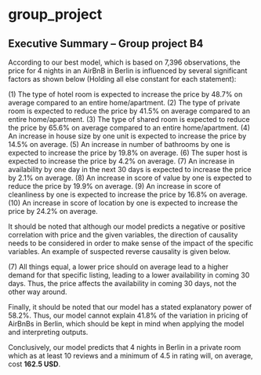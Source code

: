 # group_project

## Executive Summary – Group project B4

According to our best model, which is based on 7,396 observations, the price for 4 nights in an AirBnB in Berlin is influenced by several significant factors as shown below (Holding all else constant for each statement):

(1)	The type of hotel room is expected to increase the price by 48.7% on average compared to an entire home/apartment.
(2)	The type of private room is expected to reduce the price by 41.5% on average compared to an entire home/apartment.
(3)	The type of shared room is expected to reduce the price by 65.6% on average compared to an entire home/apartment.
(4)	An increase in house size by one unit is expected to increase the price by 14.5% on average.
(5)	An increase in number of bathrooms by one is expected to increase the price by 19.8% on average.
(6)	The super host is expected to increase the price by 4.2% on average.
(7)	An increase in availability by one day in the next 30 days is expected to increase the price by 2.1% on average.
(8)	An increase in score of value by one is expected to reduce the price by 19.9% on average.
(9)	An increase in score of cleanliness by one is expected to increase the price by 16.8% on average.
(10)	An increase in score of location by one is expected to increase the price by 24.2% on average.

It should be noted that although our model predicts a negative or positive correlation with price and the given variables, the direction of causality needs to be considered in order to make sense of the impact of the specific variables. An example of suspected reverse causality is given below. 

(7) All things equal, a lower price should on average lead to a higher demand for that specific listing, leading to a lower availability in coming 30 days. Thus, the price affects the availability in coming 30 days, not the other way around.

Finally, it should be noted that our model has a stated explanatory power of 58.2%. Thus, our model cannot explain 41.8% of the variation in pricing of AirBnBs in Berlin, which should be kept in mind when applying the model and interpreting outputs.

Conclusively, our model predicts that 4 nights in Berlin in a private room which as at least 10 reviews and a minimum of 4.5 in rating will, on average, cost **162.5 USD**.
